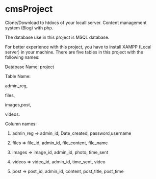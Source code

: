 # cmsProject
Clone/Download to htdocs of your locall server.
Content management system (Blog) with php.

The database use in this project is MSQL database. 


For better experience with this project, you have to install XAMPP (Local server) in your machine.
There are five tables in this project with the following names:

Database Name: project

Table Name: 

admin_reg, 

files, 

images,post, 

videos.

Column names: 

1. admin_reg => admin_id, Date_created, password,username

2. files => file_id, admin_id, file_content, file_name

3. images => image_id, admin_id, photo, time_sent

4. videos => video_id, admin_id, time_sent, video

5. post => post_id, admin_id, content, post_title, post_time

